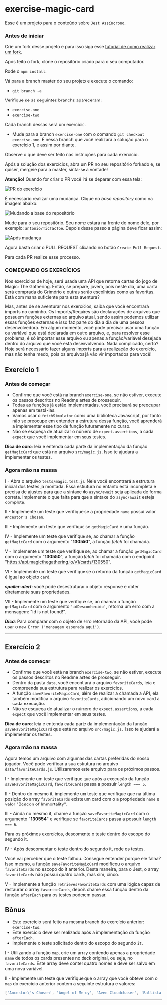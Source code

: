 # exercise-magic-card

Esse é um projeto para o conteúdo sobre `Jest Assíncrono`.

### Antes de iniciar

Crie um fork desse projeto e para isso siga esse [tutorial de como realizar um fork](https://guides.github.com/activities/forking/).

Após feito o fork, clone o repositório criado para o seu computador.

Rode o `npm install`.

Vá para a branch master do seu projeto e execute o comando:
- `git branch -a`

Verifique se as seguintes branchs apareceram:

  * `exercise-one`
  * `exercise-two`

Cada branch dessas será um exercício.

- Mude para a branch `exercise-one` com o comando `git checkout exercise-one`. É nessa branch que você realizará a solução para o exercício 1, e assim por diante.

Observe o que deve ser feito nas instruções para cada exercício.

Após a solução dos exercícios, abra um PR no seu repositório forkado e, se quiser, mergeie para a master, sinta-se a vontade!

**Atenção!** Quando for criar o PR você irá se deparar com essa tela:

![PR do exercício](images/example-pr.png)

É necessário realizar uma mudança. Clique no *base repository* como na imagem abaixo:

![Mudando a base do repositório](images/change-base.png)

Mude para o seu repositório. Seu nome estará na frente do nome dele, por exemplo: `antonio/TicTacToe`. Depois desse passo a página deve ficar assim:

![Após mudança](images/after-change.png)

Agora basta criar o PULL REQUEST clicando no botão `Create Pull Request`.

Para cada PR realize esse processo.

### COMEÇANDO OS EXERCÍCIOS

Nos exercícios de hoje, será usada uma API que retorna cartas do jogo de Magic: The Gathering. Então, se prepare, jovem, pois neste dia, uma carta será comprada do Grimório e outras serão escolhidas como as favoritas. Está com mana suficiente para esta aventura?

Mas, antes de se aventurar nos exercícios, saiba que você encontrará imports no caminho. Os Imports/Requires são declarações de arquivos que possuem funções externas ao arquivo atual, sendo assim podemos utilizar essas funções externas e isso faz parte do dia a dia de uma pessoa desenvolvedora. Em algum momento, você pode precisar usar uma função ou variável que está declarada em outro arquivo, e, para resolver esse problema, é só importar esse arquivo ou apenas a função/variável desejada dentro do arquivo que você está desenvolvendo. Nada complicado, certo? Hoje será necessário fazer alguns imports para a realização do exercício, mas não tenha medo, pois os arquivos já vão vir importados para você!

## Exercício 1

### Antes de começar

* Confirme que você está na branch `exercise-one`, se não estiver, execute os passos descritos no Readme antes de prosseguir.
* Todas as funções já estão impĺementadas, você precisará se preocupar apenas em testá-las.
* Vamos usar o `fetchSimulator` como uma biblioteca Javascript, por tanto não se preocupe em entender a estrutura dessa função, você aprenderá a implementar esse tipo de função futuramente no curso.
* Não se esqueça de atualizar o número de `expect.assertions`, a cada `expect` que você implementar em seus testes.

**Dica de ouro**: leia e entenda cada parte da implementação da função `getMagicCard` que está no arquivo `src/magic.js`. Isso te ajudará a implementar os testes.

### Agora mão na massa

I - Abra o arquivo `tests/magic.test.js`. Nele você encontrará a estrutura inicial dos testes ja montada. Essa estrutura no entanto está incompleta e precisa de ajustes para que a sintaxe do `async/await` seja aplicada de forma correta. Implemente o que falta para que a sintaxe do `async/await` esteja completa.

II - Implemente um teste que verifique se a propriedade `name` possui valor `Ancestor's Chosen`.

III - Implemente um teste que verifique se `getMagicCard` é uma função.

IV - Implemente um teste que verifique se, ao chamar a função `getMagicCard` com o argumento "**130550**", a função *fetch* foi chamada.

V - Implemente um teste que verifique se, ao chamar a função `getMagicCard` com o argumento "**130550**", a função *fetch* foi chamada com o endpoint "https://api.magicthegathering.io/v1/cards/130550".

VI - Implemente um teste que verifique se o retorno da função `getMagicCard` é igual ao objeto `card`.

***spoiler-alert***: você pode desestruturar o objeto response e obter diretamente suas propriedades.

VII - Implemente um teste que verifique se, ao chamar a função `getMagicCard` com o argumento `'idDesconhecido'`, retorna um erro com a mensagem: "Id is not found!".

***Dica***: Para comparar com o objeto de erro retornado da API, você pode usar o `new Error ('mensagem esperada aqui')`.

---

## Exercício 2

### Antes de começar

* Confirme que você está na branch `exercise-two`, se não estiver, execute os passos descritos no Readme antes de prosseguir.
* Dentro da pasta `data`, você encontrará o arquivo `favoriteCards`, leia e compreenda sua estrutura para realizar os exercícios.
* A função `saveFavoriteMagicCard`, além de realizar a chamada a API, ela também modifica o arquivo `favoriteCards`, adicionando um novo card a cada execução.
* Não se esqueça de atualizar o número de `expect.assertions`, a cada `expect` que você implementar em seus testes.

**Dica de ouro**: leia e entenda cada parte da implementação da função `saveFavoriteMagicCard` que está no arquivo `src/magic.js.` Isso te ajudará a implementar os testes.

### Agora mão na massa

Agora temos um arquivo com algumas das cartas preferidas do nosso jogador. Você pode verificar a sua estrutura no arquivo `data/favoriteCards.js`. Utilizaremos este arquivo para os próximos passos.

I - Implemente um teste que verifique que após a execução da função `saveFavoriteMagicCard`, `favoriteCards` passa a possuir `length === 5`.

II - Dentro do mesmo it, implemente um teste que verifique que na última posição do array `favoriteCards` existe um card com o a propriedade `name` e valor "Beacon of Immortality".

III - Ainda no mesmo it, chame a função `saveFavoriteMagicCard` com o argumento "**130554**" e verifique se `favoriteCards` passa a possuir `length === 6`.

Para os próximos exercícios, descomente o teste dentro do escopo do segundo it.

IV - Após descomentar o teste dentro do segundo it, rode os testes. 

Você vai perceber que o teste falhou. Consegue entender porque ele falha? Isso mesmo, a função `saveFavoriteMagicCard` modificou o arquivo `favoriteCards` no escopo do it anterior. Desta maneira, para o Jest, o array `favoriteCards` não possui quatro cards, mas sim, cinco.

V - Implemente a função `retrievesFavoriteCards` com uma lógica capaz de restaurar o array `favoriteCards`, depois chame essa função dentro da função `afterEach` para os testes poderem passar.

## Bônus

* Este exercício será feito na mesma branch do exercício anterior: `exercise-two`. 
* Este exercício deve ser realizado após a implementação da função `afterEach`.
* Implemente o teste solicitado dentro do escopo do segundo `it`.

I - Utilizando a função `map`, crie um array contendo apenas a propriedade `name` de todos os cards presentes no deck original, ou seja, no `favoriteCards`. Este array deve conter quatro nomes e deve ser salvo em uma nova variável.

II - Implemente um teste que verifique que o array que você obteve com o `map` do exercício anterior contém a seguinte estrutura e valores:

```js
['Ancestor\'s Chosen', 'Angel of Mercy', 'Aven Cloudchaser', 'Ballista Squad']
```
---